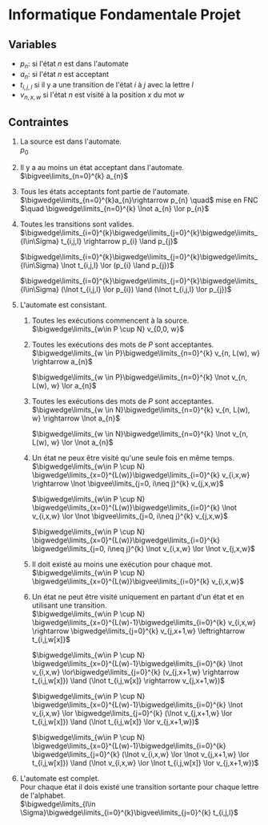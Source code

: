 # Informatique Fondamentale Projet
## Variables

- $p_n$: si l'état $n$ est dans l'automate
- $a_{n}$: si l'état $n$ est acceptant
- $t_{i,j,l}$ si il y a une transition de l'état $i$ à $j$ avec la lettre $l$
- $v_{n,x,w}$ si l'état $n$ est visité à la position $x$ du mot $w$

## Contraintes

1.  La source est dans l'automate.  
	$p_{0}$

2. Il y a au moins un état acceptant dans l'automate.  
	$\bigvee\limits_{n=0}^{k} a_{n}$

3. Tous les états acceptants font partie de l'automate.  
	$\bigwedge\limits_{n=0}^{k}a_{n}\rightarrow p_{n} \quad$ mise en FNC $\quad \bigwedge\limits_{n=0}^{k} \lnot a_{n} \lor p_{n}$

4. Toutes les transitions sont valides.  
	$\bigwedge\limits_{i=0}^{k}\bigwedge\limits_{j=0}^{k}\bigwedge\limits_{l\in\Sigma} t_{i,j,l} \rightarrow p_{i} \land p_{j}$
	
	$\bigwedge\limits_{i=0}^{k}\bigwedge\limits_{j=0}^{k}\bigwedge\limits_{l\in\Sigma} \lnot t_{i,j,l} \lor (p_{i} \land p_{j})$
	
	$\bigwedge\limits_{i=0}^{k}\bigwedge\limits_{j=0}^{k}\bigwedge\limits_{l\in\Sigma} (\lnot t_{i,j,l} \lor p_{i}) \land (\lnot t_{i,j,l} \lor p_{j})$

5. L'automate est consistant.  
	1.  Toutes les exécutions commencent à la source.  
		$\bigwedge\limits_{w\in P \cup N} v_{0,0, w}$

	2. Toutes les exécutions des mots de $P$ sont acceptantes.  
		$\bigwedge\limits_{w \in P}\bigwedge\limits_{n=0}^{k} v_{n, L(w), w} \rightarrow a_{n}$ 
		
		$\bigwedge\limits_{w \in P}\bigwedge\limits_{n=0}^{k} \lnot v_{n, L(w), w} \lor a_{n}$

	3. Toutes les exécutions des mots de $P$ sont acceptantes.  
		$\bigwedge\limits_{w \in N}\bigwedge\limits_{n=0}^{k} v_{n, L(w), w} \rightarrow \lnot a_{n}$
		
		$\bigwedge\limits_{w \in N}\bigwedge\limits_{n=0}^{k} \lnot v_{n, L(w), w} \lor \lnot a_{n}$

	4.  Un état ne peux être visité qu'une seule fois en même temps.  
		$\bigwedge\limits_{w\in P \cup N} \bigwedge\limits_{x=0}^{L(w)}\bigwedge\limits_{i=0}^{k} v_{i,x,w} \rightarrow \lnot \bigvee\limits_{j=0, i\neq j}^{k} v_{j,x,w}$
		
		$\bigwedge\limits_{w\in P \cup N} \bigwedge\limits_{x=0}^{L(w)}\bigwedge\limits_{i=0}^{k} \lnot v_{i,x,w} \lor \lnot \bigvee\limits_{j=0, i\neq j}^{k} v_{j,x,w}$
		
		$\bigwedge\limits_{w\in P \cup N} \bigwedge\limits_{x=0}^{L(w)}\bigwedge\limits_{i=0}^{k} \bigwedge\limits_{j=0, i\neq j}^{k} \lnot v_{i,x,w} \lor \lnot v_{j,x,w}$

	5.  Il doit existé au moins une exécution pour chaque mot.  
		$\bigwedge\limits_{w\in P \cup N} \bigwedge\limits_{x=0}^{L(w)}\bigvee\limits_{i=0}^{k} v_{i,x,w}$
	
	6. Un état ne peut être visité uniquement en partant d'un état et en utilisant une transition.  
		$\bigwedge\limits_{w\in P \cup N} \bigwedge\limits_{x=0}^{L(w)-1}\bigwedge\limits_{i=0}^{k} v_{i,x,w} \rightarrow \bigwedge\limits_{j=0}^{k} v_{j,x+1,w} \leftrightarrow t_{i,j,w[x]}$
		
		$\bigwedge\limits_{w\in P \cup N} \bigwedge\limits_{x=0}^{L(w)-1}\bigwedge\limits_{i=0}^{k} \lnot v_{i,x,w} \lor\bigwedge\limits_{j=0}^{k} (v_{j,x+1,w} \rightarrow t_{i,j,w[x]}) \land (\lnot t_{i,j,w[x]} \rightarrow v_{j,x+1,w})$
		
		$\bigwedge\limits_{w\in P \cup N} \bigwedge\limits_{x=0}^{L(w)-1}\bigwedge\limits_{i=0}^{k} \lnot v_{i,x,w} \lor \bigwedge\limits_{j=0}^{k} (\lnot v_{j,x+1,w} \lor t_{i,j,w[x]}) \land (\lnot t_{i,j,w[x]} \lor v_{j,x+1,w})$
	
		$\bigwedge\limits_{w\in P \cup N} \bigwedge\limits_{x=0}^{L(w)-1}\bigwedge\limits_{i=0}^{k} \bigwedge\limits_{j=0}^{k} (\lnot v_{i,x,w} \lor \lnot v_{j,x+1,w} \lor t_{i,j,w[x]}) \land (\lnot v_{i,x,w} \lor \lnot t_{i,j,w[x]} \lor v_{j,x+1,w})$
		
6. L'automate est complet.  
		Pour chaque état il dois existé une transition sortante pour chaque lettre de l'alphabet.  
		$\bigwedge\limits_{l\in \Sigma}\bigwedge\limits_{i=0}^{k}\bigvee\limits_{j=0}^{k} t_{i,j,l}$
		
